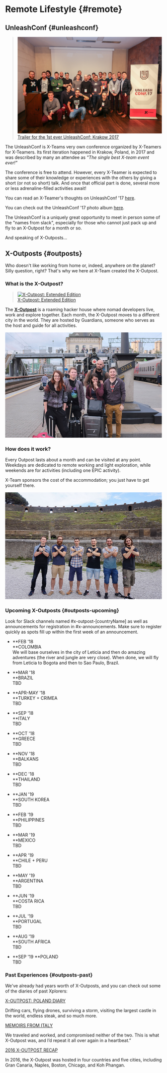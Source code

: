# Remote Lifestyle {#remote}

## UnleashConf {#unleashconf}

> [![](/assets/unleashconf.jpg)Trailer for the 1st ever UnleashConf: Krakow 2017](https://vimeo.com/235819592/27cebbcab9)

The UnleashConf is X-Teams very own conference organized by X-Teamers for X-Teamers. Its first iteration happened in Krakow, Poland, in 2017 and was described by many an attendee as _"The single best X-team event ever!"_

The conference is free to attend. However, every X-Teamer is expected to share some of their knowledge or experiences with the others by giving a short (or not so short) talk. And once that official part is done, several more or less adrenaline-filled activities await!

You can read an X-Teamer's thoughts on UnleashConf '17 [here](blogs/unleashconf.md).

You can check out the UnleashConf '17 photo album [here](https://www.flickr.com/photos/buterux/sets/72157661098740127/with/24856466828/).

The UnleashConf is a uniquely great opportunity to meet in person some of the "names from slack", especially for those who cannot just pack up and fly to an X-Outpost for a month or so.

And speaking of X-Outposts...

## X-Outposts {#outposts}

Who doesn't like working from home or, indeed, anywhere on the planet? Silly question, right? That's why we here at X-Team  created the X-Outpost.

### What is the X-Outpost?

> [![X-Outpost: Extended Edition](http://img.youtube.com/vi/T2rQn0ejdFE/hqdefault.jpg)  
X-Outpost: Extended Edition](http://www.youtube.com/watch?v=T2rQn0ejdFE)

The [**X-Outpost**](http://x-team.com/x-outpost) is a roaming hacker house where nomad developers live, work and explore together. Each month, the X-Outpost moves to a different city in the world. They are hosted by Guardians, someone who serves as the host and guide for all activities.

![](/assets/xo.jpg)

### How does it work?

Every Outpost lasts about a month and can be visited at any point. Weekdays are dedicated to remote working and light exploration, while weekends are for activities \(including one EPIC activity\).

X-Team sponsors the cost of the accommodation; you just have to get yourself there.

![](/assets/xo2.jpg "How does it work?")

### Upcoming X-Outposts {#outposts-upcoming}

Look for Slack channels named \#x-outpost-\[countryName\] as well as announcements for registration in \#x-announcements. Make sure to register quickly as spots fill up within the first week of an announcement.

* **FEB '18      
  **COLOMBIA  
  We will base ourselves in the city of Leticia and then do amazing adventures \(the river and jungle are very close\). When done, we will fly from Leticia to Bogota and then to Sao Paulo, Brazil.

* **MAR '18      
  **BRAZIL  
  TBD

* **APR-MAY '18      
  **TURKEY + CRIMEA  
  TBD

* **SEP '18      
  **ITALY  
  TBD

* **OCT '18      
  **GREECE  
  TBD

* **NOV '18      
  **BALKANS  
  TBD

* **DEC '18      
  **THAILAND  
  TBD

* **JAN '19      
  **SOUTH KOREA  
  TBD

* **FEB '19      
  **PHILIPPINES  
  TBD

* **MAR '19      
  **MEXICO  
  TBD

* **APR '19      
  **CHILE + PERU  
  TBD

* **MAY '19      
  **ARGENTINA  
  TBD

* **JUN '19      
  **COSTA RICA  
  TBD

* **JUL '19      
  **PORTUGAL  
  TBD

* **AUG '19      
  **SOUTH AFRICA  
  TBD

* **SEP '19
  **POLAND  
  TBD

### Past Experiences {#outposts-past}

We've already had years worth of X-Outposts, and you can check out some of the diaries of past Xplorers:



[X-OUTPOST: POLAND DIARY](https://x-team.com/blog/x-outpost-poland-diary/)

Drifting cars, flying drones, surviving a storm, visiting the largest castle in the world, endless steak, and so much more.



[MEMOIRS FROM ITALY](https://x-team.com/blog/memoirs-x-outpost/)

We traveled and worked, and compromised neither of the two. This is what X-Outpost was, and I’d repeat it all over again in a heartbeat.”



[2016 X-OUTPOST RECAP](https://x-team.com/blog/x-outpost-2016-recap/)

In 2016, the X-Outpost was hosted in four countries and five cities, including Gran Canaria, Naples, Boston, Chicago, and Koh Phangan.

